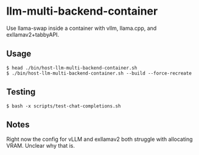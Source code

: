 # llm-multi-backend-container
Use llama-swap inside a container with vllm, llama.cpp, and exllamav2+tabbyAPI.

## Usage
```console
$ head ./bin/host-llm-multi-backend-container.sh
$ ./bin/host-llm-multi-backend-container.sh --build --force-recreate
```

## Testing
```console
$ bash -x scripts/test-chat-completions.sh
```

## Notes
Right now the config for vLLM and exllamav2 both struggle with allocating VRAM. Unclear why that is.
